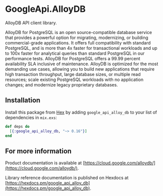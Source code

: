 # GoogleApi.AlloyDB

AlloyDB API client library.

AlloyDB for PostgreSQL is an open source-compatible database service that provides a powerful option for migrating, modernizing, or building commercial-grade applications. It offers full compatibility with standard PostgreSQL, and is more than 4x faster for transactional workloads and up to 100x faster for analytical queries than standard PostgreSQL in our performance tests. AlloyDB for PostgreSQL offers a 99.99 percent availability SLA inclusive of maintenance. AlloyDB is optimized for the most demanding use cases, allowing you to build new applications that require high transaction throughput, large database sizes, or multiple read resources; scale existing PostgreSQL workloads with no application changes; and modernize legacy proprietary databases. 

## Installation

Install this package from [Hex](https://hex.pm) by adding
`google_api_alloy_db` to your list of dependencies in `mix.exs`:

```elixir
def deps do
  [{:google_api_alloy_db, "~> 0.16"}]
end
```

## For more information

Product documentation is available at [https://cloud.google.com/alloydb/](https://cloud.google.com/alloydb/).

Library reference documentation is published on Hexdocs at
[https://hexdocs.pm/google_api_alloy_db](https://hexdocs.pm/google_api_alloy_db).
